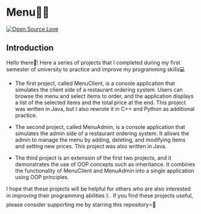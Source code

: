 # Menu🍔🍟

[![Open Source Love](https://badges.frapsoft.com/os/v1/open-source.svg?v=102)](https://github.com/ellerbrock/open-source-badge/)

## Introduction

Hello there👋! Here a series of projects that I completed during my first semester of university to practice and improve my programming skills💻

- The first project, called MenuClient, is a console application that simulates the client side of a restaurant ordering system. Users can browse the menu and select items to order, and the application displays a list of the selected items and the total price at the end. This project was written in Java, but I also rewrote it in C++ and Python as additional practice.

- The second project, called MenuAdmin, is a console application that simulates the admin side of a restaurant ordering system. It allows the admin to manage the menu by adding, deleting, and modifying items and setting new prices. This project was also written in Java.

- The third project is an extension of the first two projects, and it demonstrates the use of OOP concepts such as inheritance. It combines the functionality of MenuClient and MenuAdmin into a single application using OOP principles.

I hope that these projects will be helpful for others who are also interested in improving their programming abilities🖇. If you find these projects useful, please consider supporting me by starring this repository⭐️🤗
